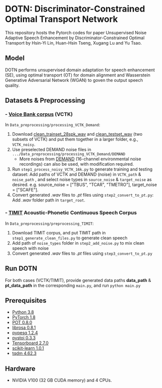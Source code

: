 # DOTN: Discriminator-Constrained Optimal Transport Network

This repository hosts the Pytorch codes for paper Unsupervised Noise Adaptive Speech Enhancement by Discriminator-Constrained Optimal Transport by Hsin-Yi Lin, Huan-Hsin Tseng, Xugang Lu and Yu Tsao.

## Model


DOTN performs unsupervised domain adaptation for speech enhancement (SE), using optimal transport (OT) for domain alignment and Wasserstein Generative Adversarial Network (WGAN) to goven the output speech quality. 


## Datasets & Preprocessing
###  - [Voice Bank corpus](https://datashare.ed.ac.uk/handle/10283/2791) (VCTK)

In `Data_preprocessing/processing_VCTK_Demand`:
1. Download [clean_trainset_28spk_wav](https://datashare.ed.ac.uk/bitstream/handle/10283/2791/clean_trainset_28spk_wav.zip?sequence=2&isAllowed=y) and [clean_testset_wav](https://datashare.ed.ac.uk/bitstream/handle/10283/2791/clean_testset_wav.zip?sequence=1&isAllowed=y) (two subsets of VCTK) and put them together in a larger folder, e.g., `VCTK_noisy`.
2. Use preselected DEMAND noise files in `.../Data_preprocessing/processing_VCTK_Demand/DEMAND`
   - More noises from [DEMAND](https://zenodo.org/record/1227121#.YXgqnr_MKYY) (16-channel environmental noise recordings) can also be used, with modification required.
3. Run `step1_process_noisy_VCTK_16k.py` to generate training and testing dataset: Add paths of VCTK and DEMAND (noise) in `VCTK_path` & `noise_path` , and select noise types in `source_noise` & `target_noise` as desired. e.g. source_noise = ["TBUS", "TCAR", "TMETRO"], target_noise = ["SCAFE"].
4. Convert generated *.wav* files to *.pt* files using `step2_convert_to_pt.py`: Add *.wav* folder path in `target_root`.

### - [TIMIT](https://catalog.ldc.upenn.edu/LDC93S1) Acoustic-Phonetic Continuous Speech Corpus
In `Data_preprocessing/preprocessing_TIMIT`:
1. Download TIMIT corpus, and put TIMIT path in `step1_generate_clean_files.py` to generate clean speech
2. Add path of `noise_types` folder in `step2_add_noise.py` to mix clean speech with noise
3. Convert generated *.wav* files to *.pt* files using `step3_convert_to_pt.py`

## Run DOTN
For both cases (VCTK/TIMIT), provide generated data paths **data_path** & **pt_data_path** in the corresponding `main.py`, and run ```python main.py```


## Prerequisites
- [Python 3.8](https://www.python.org/)
- [PyTorch 1.8](https://pytorch.org/)
- [POT 0.8.0](https://pythonot.github.io/)
- [librosa 0.8.1](https://librosa.org/doc/latest/index.html)
- [pypesq 1.2.4](https://pypi.org/project/pypesq/)
- [pystoi 0.3.3](https://pypi.org/project/pystoi/)
- [Tensorboard 2.7.0](https://pypi.org/project/tensorboard/)
- [scikit-learn 1.0.1](https://pypi.org/project/scikit-learn/)
- [tqdm 4.62.3](https://pypi.org/project/tqdm/)


## Hardware
- NVIDIA V100 (32 GB CUDA memory) and 4 CPUs.

